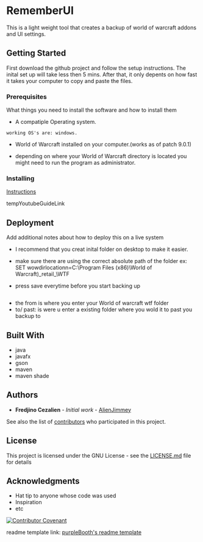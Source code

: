 # RememberUI

This is a light weight tool that creates a backup of world of warcraft addons and UI settings.

## Getting Started

First download the github project and follow the setup instructions. The inital set up will take less then 5 mins. After that, it only depents on how fast it takes your computer to copy and paste the files.

### Prerequisites

What things you need to install the software and how to install them

* A compatiple Operating system.

```
working OS's are: windows.
```

* World of Warcraft installed on your computer.(works as of patch 9.0.1)


* depending on where your World of Warcraft directory is located you might need to run the program as administrator.

### Installing

[Instructions](instructions.md)

tempYoutubeGuideLink


## Deployment

Add additional notes about how to deploy this on a live system

* I recommend that you creat inital folder on desktop to make it easier.

* make sure there are using the correct absolute path of the folder ex: SET wowdirlocationn=C:\Program Files (x86)\World of Warcraft)\_retail_\WTF

* press save everytime before you start backing up
```

```

* the from is where you enter your World of warcraft wtf folder
* to/ past: is were u enter a existing folder where you wold it to past you backup to



## Built With

* java
* javafx
* gson
* maven
* maven shade

## Authors

* **Fredjino Cezalien** - *Initial work* - [AlienJimmey](https://github.com/AlienJimmey)

See also the list of [contributors](https://github.com/AlienJimmey/remeberui/contributors) who participated in this project.

## License

This project is licensed under the GNU License - see the [LICENSE.md](LICENSE) file for details

## Acknowledgments

* Hat tip to anyone whose code was used
* Inspiration
* etc

[![Contributor Covenant](https://img.shields.io/badge/Contributor%20Covenant-v1.4%20adopted-ff69b4.svg)](CODE_OF_CONDUCT.md)

readme template link: [purpleBooth's readme template](https://gist.github.com/PurpleBooth/109311bb0361f32d87a2)
